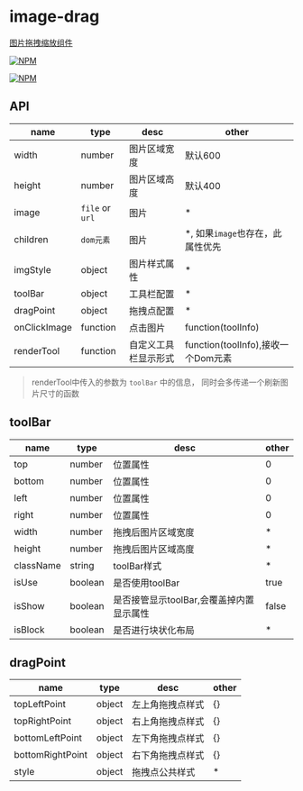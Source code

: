 # image-drag

[图片拖拽缩放组件](https://liuqing650.github.io/image-drag/preview/)

[![NPM](https://nodei.co/npm/image-drag.png)](https://nodei.co/npm/image-drag/)

[![NPM](https://nodei.co/npm-dl/image-drag.png?months=3)](https://nodei.co/npm/image-drag/)

## API

|name|type|desc|other|
|-|-|-|-|
|width|number|图片区域宽度|默认600|
|height|number|图片区域高度|默认400|
|image|`file` or `url`|图片|*|
|children|`dom元素`|图片|*, 如果`image`也存在，此属性优先|
|imgStyle|object|图片样式属性|*|
|toolBar|object|工具栏配置|*|
|dragPoint|object|拖拽点配置|*|
|onClickImage|function|点击图片|function(toolInfo)|
|renderTool|function|自定义工具栏显示形式|function(toolInfo),接收一个Dom元素|

> renderTool中传入的参数为 `toolBar` 中的信息， 同时会多传递一个刷新图片尺寸的函数

## toolBar

|name|type|desc|other|
|-|-|-|-|
|top|number|位置属性|0|
|bottom|number|位置属性|0|
|left|number|位置属性|0|
|right|number|位置属性|0|
|width|number|拖拽后图片区域宽度|*|
|height|number|拖拽后图片区域高度|*|
|className|string|toolBar样式|*|
|isUse|boolean|是否使用toolBar|true|
|isShow|boolean|是否接管显示toolBar,会覆盖掉内置显示属性|false|
|isBlock|boolean|是否进行块状化布局|*|

## dragPoint

|name|type|desc|other|
|-|-|-|-|
|topLeftPoint|object|左上角拖拽点样式|{}|
|topRightPoint|object|右上角拖拽点样式|{}|
|bottomLeftPoint|object|左下角拖拽点样式|{}|
|bottomRightPoint|object|右下角拖拽点样式|{}|
|style|object|拖拽点公共样式|*|
